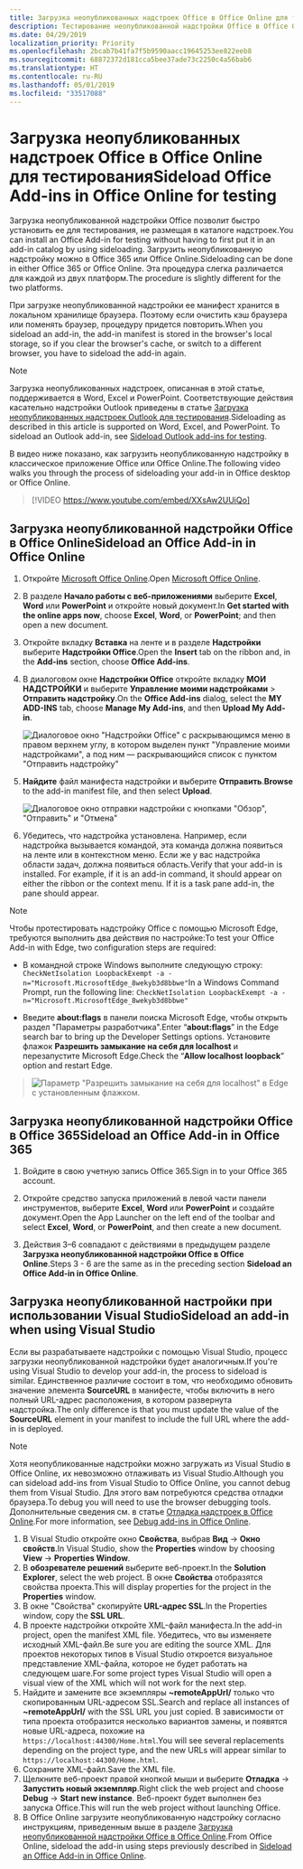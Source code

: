 ```yaml
---
title: Загрузка неопубликованных надстроек Office в Office Online для тестирования
description: Тестирование неопубликованной надстройки Office в Office Online путем ее загрузки
ms.date: 04/29/2019
localization_priority: Priority
ms.openlocfilehash: 2bcab7b41fa7f5b9590aacc19645253ee822eeb8
ms.sourcegitcommit: 68872372d181cca5bee37ade73c2250c4a56bab6
ms.translationtype: HT
ms.contentlocale: ru-RU
ms.lasthandoff: 05/01/2019
ms.locfileid: "33517088"
---
```

# <a name="sideload-office-add-ins-in-office-online-for-testing"></a><span data-ttu-id="5b94c-103">Загрузка неопубликованных надстроек Office в Office Online для тестирования</span><span class="sxs-lookup"><span data-stu-id="5b94c-103">Sideload Office Add-ins in Office Online for testing</span></span>

<span data-ttu-id="5b94c-104">Загрузка неопубликованной надстройки Office позволит быстро установить ее для тестирования, не размещая в каталоге надстроек.</span><span class="sxs-lookup"><span data-stu-id="5b94c-104">You can install an Office Add-in for testing without having to first put it in an add-in catalog by using sideloading.</span></span> <span data-ttu-id="5b94c-105">Загрузить неопубликованную надстройку можно в Office 365 или Office Online.</span><span class="sxs-lookup"><span data-stu-id="5b94c-105">Sideloading can be done in either Office 365 or Office Online.</span></span> <span data-ttu-id="5b94c-106">Эта процедура слегка различается для каждой из двух платформ.</span><span class="sxs-lookup"><span data-stu-id="5b94c-106">The procedure is slightly different for the two platforms.</span></span> 

<span data-ttu-id="5b94c-107">При загрузке неопубликованной надстройки ее манифест хранится в локальном хранилище браузера. Поэтому если очистить кэш браузера или поменять браузер, процедуру придется повторить.</span><span class="sxs-lookup"><span data-stu-id="5b94c-107">When you sideload an add-in, the add-in manifest is stored in the browser's local storage, so if you clear the browser's cache, or switch to a different browser, you have to sideload the add-in again.</span></span>


> [!NOTE]
> <span data-ttu-id="5b94c-p102">Загрузка неопубликованных надстроек, описанная в этой статье, поддерживается в Word, Excel и PowerPoint. Соответствующие действия касательно надстройки Outlook приведены в статье [Загрузка неопубликованных надстроек Outlook для тестирования](/outlook/add-ins/sideload-outlook-add-ins-for-testing).</span><span class="sxs-lookup"><span data-stu-id="5b94c-p102">Sideloading as described in this article is supported on Word, Excel, and PowerPoint. To sideload an Outlook add-in, see [Sideload Outlook add-ins for testing](/outlook/add-ins/sideload-outlook-add-ins-for-testing).</span></span>

<span data-ttu-id="5b94c-110">В видео ниже показано, как загрузить неопубликованную надстройку в классическое приложение Office или Office Online.</span><span class="sxs-lookup"><span data-stu-id="5b94c-110">The following video walks you through the process of sideloading your add-in in Office desktop or Office Online.</span></span>  


> [!VIDEO https://www.youtube.com/embed/XXsAw2UUiQo]

## <a name="sideload-an-office-add-in-in-office-online"></a><span data-ttu-id="5b94c-111">Загрузка неопубликованной надстройки Office в Office Online</span><span class="sxs-lookup"><span data-stu-id="5b94c-111">Sideload an Office Add-in in Office Online</span></span>

1. <span data-ttu-id="5b94c-112">Откройте [Microsoft Office Online](https://office.live.com/).</span><span class="sxs-lookup"><span data-stu-id="5b94c-112">Open [Microsoft Office Online](https://office.live.com/).</span></span>
    
2. <span data-ttu-id="5b94c-113">В разделе  **Начало работы с веб-приложениями** выберите **Excel**,  **Word** или **PowerPoint** и откройте новый документ.</span><span class="sxs-lookup"><span data-stu-id="5b94c-113">In  **Get started with the online apps now**, choose  **Excel**,  **Word**, or  **PowerPoint**; and then open a new document.</span></span>
    
3. <span data-ttu-id="5b94c-114">Откройте вкладку  **Вставка** на ленте и в разделе **Надстройки** выберите **Надстройки Office**.</span><span class="sxs-lookup"><span data-stu-id="5b94c-114">Open the  **Insert** tab on the ribbon and, in the **Add-ins** section, choose **Office Add-ins**.</span></span>
    
4. <span data-ttu-id="5b94c-115">В диалоговом окне **Надстройки Office** откройте вкладку **МОИ НАДСТРОЙКИ** и выберите **Управление моими надстройками** > **Отправить надстройку**.</span><span class="sxs-lookup"><span data-stu-id="5b94c-115">On the  **Office Add-ins** dialog, select the **MY ADD-INS** tab, choose **Manage My Add-ins**, and then  **Upload My Add-in**.</span></span>
    
    ![Диалоговое окно "Надстройки Office" с раскрывающимся меню в правом верхнем углу, в котором выделен пункт "Управление моими надстройками", а под ним — раскрывающийся список с пунктом "Отправить надстройку"](../images/office-add-ins-my-account.png)

5.  <span data-ttu-id="5b94c-117">**Найдите** файл манифеста надстройки и выберите **Отправить**.</span><span class="sxs-lookup"><span data-stu-id="5b94c-117">**Browse** to the add-in manifest file, and then select **Upload**.</span></span>
    
    ![Диалоговое окно отправки надстройки с кнопками "Обзор", "Отправить" и "Отмена"](../images/upload-add-in.png)

6. <span data-ttu-id="5b94c-p103">Убедитесь, что надстройка установлена. Например, если надстройка вызывается командой, эта команда должна появиться на ленте или в контекстном меню. Если же у вас надстройка области задач, должна появиться область.</span><span class="sxs-lookup"><span data-stu-id="5b94c-p103">Verify that your add-in is installed. For example, if it is an add-in command, it should appear on either the ribbon or the context menu. If it is a task pane add-in, the pane should appear.</span></span>

> [!NOTE]
><span data-ttu-id="5b94c-122">Чтобы протестировать надстройку Office с помощью Microsoft Edge, требуются выполнить два действия по настройке:</span><span class="sxs-lookup"><span data-stu-id="5b94c-122">To test your Office Add-in with Edge, two configuration steps are required:</span></span> 
>
> - <span data-ttu-id="5b94c-123">В командной строке Windows выполните следующую строку: `CheckNetIsolation LoopbackExempt -a -n="Microsoft.MicrosoftEdge_8wekyb3d8bbwe"`</span><span class="sxs-lookup"><span data-stu-id="5b94c-123">In a Windows Command Prompt, run the following line: `CheckNetIsolation LoopbackExempt -a -n="Microsoft.MicrosoftEdge_8wekyb3d8bbwe"`</span></span>
>
> - <span data-ttu-id="5b94c-124">Введите **about:flags** в панели поиска Microsoft Edge, чтобы открыть раздел "Параметры разработчика".</span><span class="sxs-lookup"><span data-stu-id="5b94c-124">Enter “**about:flags**” in the Edge search bar to bring up the Developer Settings options.</span></span>  <span data-ttu-id="5b94c-125">Установите флажок **Разрешить замыкание на себя для localhost** и перезапустите Microsoft Edge.</span><span class="sxs-lookup"><span data-stu-id="5b94c-125">Check the “**Allow localhost loopback**” option and restart Edge.</span></span>

>    ![Параметр "Разрешить замыкание на себя для localhost" в Edge с установленным флажком.](../images/allow-localhost-loopback.png)


## <a name="sideload-an-office-add-in-in-office-365"></a><span data-ttu-id="5b94c-127">Загрузка неопубликованной надстройки Office в Office 365</span><span class="sxs-lookup"><span data-stu-id="5b94c-127">Sideload an Office Add-in in Office 365</span></span>

1. <span data-ttu-id="5b94c-128">Войдите в свою учетную запись Office 365.</span><span class="sxs-lookup"><span data-stu-id="5b94c-128">Sign in to your Office 365 account.</span></span>
    
2. <span data-ttu-id="5b94c-129">Откройте средство запуска приложений в левой части панели инструментов, выберите **Excel**, **Word** или **PowerPoint** и создайте документ.</span><span class="sxs-lookup"><span data-stu-id="5b94c-129">Open the App Launcher on the left end of the toolbar and select  **Excel**,  **Word**, or  **PowerPoint**, and then create a new document.</span></span>
    
3. <span data-ttu-id="5b94c-130">Действия 3–6 совпадают с действиями в предыдущем разделе **Загрузка неопубликованной надстройки Office в Office Online**.</span><span class="sxs-lookup"><span data-stu-id="5b94c-130">Steps 3 - 6 are the same as in the preceding section **Sideload an Office Add-in in Office Online**.</span></span>


## <a name="sideload-an-add-in-when-using-visual-studio"></a><span data-ttu-id="5b94c-131">Загрузка неопубликованной настройки при использовании Visual Studio</span><span class="sxs-lookup"><span data-stu-id="5b94c-131">Sideload an add-in when using Visual Studio</span></span>

<span data-ttu-id="5b94c-132">Если вы разрабатываете надстройки с помощью Visual Studio, процесс загрузки неопубликованной надстройки будет аналогичным.</span><span class="sxs-lookup"><span data-stu-id="5b94c-132">If you're using Visual Studio to develop your add-in, the process to sideload is similar.</span></span> <span data-ttu-id="5b94c-133">Единственное различие состоит в том, что необходимо обновить значение элемента **SourceURL** в манифесте, чтобы включить в него полный URL-адрес расположения, в котором развернута надстройка.</span><span class="sxs-lookup"><span data-stu-id="5b94c-133">The only difference is that you must update the value of the **SourceURL** element in your manifest to include the full URL where the add-in is deployed.</span></span>

> [!NOTE]
> <span data-ttu-id="5b94c-134">Хотя неопубликованные надстройки можно загружать из Visual Studio в Office Online, их невозможно отлаживать из Visual Studio.</span><span class="sxs-lookup"><span data-stu-id="5b94c-134">Although you can sideload add-ins from Visual Studio to Office Online, you cannot debug them from Visual Studio.</span></span> <span data-ttu-id="5b94c-135">Для этого вам потребуются средства отладки браузера.</span><span class="sxs-lookup"><span data-stu-id="5b94c-135">To debug you will need to use the browser debugging tools.</span></span> <span data-ttu-id="5b94c-136">Дополнительные сведения см. в статье [Отладка надстроек в Office Online](debug-add-ins-in-office-online.md).</span><span class="sxs-lookup"><span data-stu-id="5b94c-136">For more information, see [Debug add-ins in Office Online](debug-add-ins-in-office-online.md).</span></span>

1. <span data-ttu-id="5b94c-137">В Visual Studio откройте окно **Свойства**, выбрав **Вид** -> **Окно свойств**.</span><span class="sxs-lookup"><span data-stu-id="5b94c-137">In Visual Studio, show the **Properties** window by choosing **View** -> **Properties Window**.</span></span>
2. <span data-ttu-id="5b94c-138">В **обозревателе решений** выберите веб-проект.</span><span class="sxs-lookup"><span data-stu-id="5b94c-138">In the **Solution Explorer**, select the web project.</span></span> <span data-ttu-id="5b94c-139">В окне **Свойства** отобразятся свойства проекта.</span><span class="sxs-lookup"><span data-stu-id="5b94c-139">This will display properties for the project in the **Properties** window.</span></span>
3. <span data-ttu-id="5b94c-140">В окне "Свойства" скопируйте **URL-адрес SSL**.</span><span class="sxs-lookup"><span data-stu-id="5b94c-140">In the Properties window, copy the **SSL URL**.</span></span>
4. <span data-ttu-id="5b94c-141">В проекте надстройки откройте XML-файл манифеста.</span><span class="sxs-lookup"><span data-stu-id="5b94c-141">In the add-in project, open the manifest XML file.</span></span> <span data-ttu-id="5b94c-142">Убедитесь, что вы изменяете исходный XML-файл.</span><span class="sxs-lookup"><span data-stu-id="5b94c-142">Be sure you are editing the source XML.</span></span> <span data-ttu-id="5b94c-143">Для проектов некоторых типов в Visual Studio откроется визуальное представление XML-файла, которое не будет работать на следующем шаге.</span><span class="sxs-lookup"><span data-stu-id="5b94c-143">For some project types Visual Studio will open a visual view of the XML which will not work for the next step.</span></span>
5. <span data-ttu-id="5b94c-144">Найдите и замените все экземпляры **~remoteAppUrl/** только что скопированным URL-адресом SSL.</span><span class="sxs-lookup"><span data-stu-id="5b94c-144">Search and replace all instances of **~remoteAppUrl/** with the SSL URL you just copied.</span></span> <span data-ttu-id="5b94c-145">В зависимости от типа проекта отобразится несколько вариантов замены, и появятся новые URL-адреса, похожие на `https://localhost:44300/Home.html`.</span><span class="sxs-lookup"><span data-stu-id="5b94c-145">You will see several replacements depending on the project type, and the new URLs will appear similar to `https://localhost:44300/Home.html`.</span></span>
6. <span data-ttu-id="5b94c-146">Сохраните XML-файл.</span><span class="sxs-lookup"><span data-stu-id="5b94c-146">Save the XML file.</span></span>
7. <span data-ttu-id="5b94c-147">Щелкните веб-проект правой кнопкой мыши и выберите **Отладка** -> **Запустить новый экземпляр**.</span><span class="sxs-lookup"><span data-stu-id="5b94c-147">Right click the web project and choose **Debug** -> **Start new instance**.</span></span> <span data-ttu-id="5b94c-148">Веб-проект будет выполнен без запуска Office.</span><span class="sxs-lookup"><span data-stu-id="5b94c-148">This will run the web project without launching Office.</span></span>
8. <span data-ttu-id="5b94c-149">В Office Online загрузите неопубликованную надстройку согласно инструкциям, приведенным выше в разделе [Загрузка неопубликованной надстройки Office в Office Online](#sideload-an-office-add-in-in-office-online).</span><span class="sxs-lookup"><span data-stu-id="5b94c-149">From Office Online, sideload the add-in using steps previously described in [Sideload an Office Add-in in Office Online](#sideload-an-office-add-in-in-office-online).</span></span>
